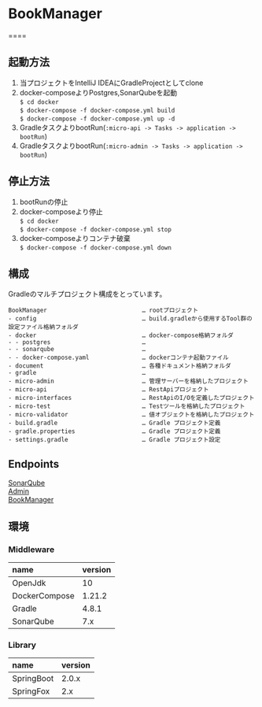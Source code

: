 # BookManager
====

## 起動方法

1. 当プロジェクトをIntelliJ IDEAにGradleProjectとしてclone  
2. docker-composeよりPostgres,SonarQubeを起動  
    `$ cd docker`  
    `$ docker-compose -f docker-compose.yml build`  
    `$ docker-compose -f docker-compose.yml up -d`  
3. GradleタスクよりbootRun(`:micro-api -> Tasks -> application -> bootRun`)
4. GradleタスクよりbootRun(`:micro-admin -> Tasks -> application -> bootRun`)

## 停止方法

1. bootRunの停止  
2. docker-composeより停止  
    `$ cd docker`  
    `$ docker-compose -f docker-compose.yml stop`
3. docker-composeよりコンテナ破棄  
    `$ docker-compose -f docker-compose.yml down`
        
## 構成

Gradleのマルチプロジェクト構成をとっています。

```
BookManager                           … rootプロジェクト
- config                              … build.gradleから使用するTool群の設定ファイル格納フォルダ
- docker                              … docker-compose格納フォルダ
- - postgres                          … 
- - sonarqube                         … 
- - docker-compose.yaml               … dockerコンテナ起動ファイル
- document                            … 各種ドキュメント格納フォルダ
- gradle                              … 
- micro-admin                         … 管理サーバーを格納したプロジェクト
- micro-api                           … RestApiプロジェクト
- micro-interfaces                    … RestApiのI/Oを定義したプロジェクト
- micro-test                          … Testツールを格納したプロジェクト
- micro-validator                     … 値オブジェクトを格納したプロジェクト
- build.gradle                        … Gradle プロジェクト定義
- gradle.properties                   … Gradle プロジェクト定義
- settings.gradle                     … Gradle プロジェクト設定
```    

## Endpoints

[SonarQube][]  
[Admin][]  
[BookManager][]  

## 環境

### Middleware

| name              | version
| :---------------- | :-------
| OpenJdk           | 10
| DockerCompose     | 1.21.2
| Gradle            | 4.8.1 
| SonarQube         | 7.x

### Library

| name               | version
| :----------------- | :------
| SpringBoot         | 2.0.x
| SpringFox          | 2.x

[SonarQube]: http://localhost:9000/sonar/     "SonarQube"
[Admin]: http://localhost:8095/admin     "BookManager"
[BookManager]: http://localhost:8085/swagger-ui.html     "BookManager"
